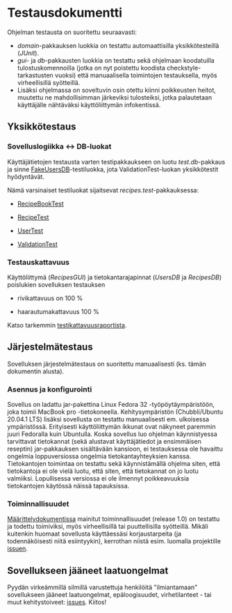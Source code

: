 # Testausdokumentti

Ohjelman testausta on suoritettu seuraavasti:

* _domain_-pakkauksen luokkia on testattu automaattisilla yksikkötesteillä (_JUnit_).
* _gui_- ja _db_-pakkausten luokkia on testattu sekä ohjelmaan koodatuilla tulostuskomennoilla (jotka on nyt poistettu koodista checkstyle-tarkastusten vuoksi) että manuaalisella toimintojen testauksella, myös virheellisillä syötteillä.
* Lisäksi ohjelmassa on soveltuvin osin otettu kiinni poikkeusten heitot, muutettu ne mahdollisimman järkeviksi tulosteiksi, jotka palautetaan käyttäjälle nähtäväksi käyttöliittymän infokentissä.


## Yksikkötestaus


### Sovelluslogiikka <-> DB-luokat

Käyttäjätietojen testausta varten testipakkaukseen on luotu _test.db_-pakkaus ja sinne [FakeUsersDB](https://github.com/a-bzzzz/ot-harjoitustyo/blob/master/SalaisetReseptit/src/test/java/test/db/FakeUsersDB.java)-testiluokka, jota ValidationTest-luokan yksikkötestit hyödyntävät.

Nämä varsinaiset testiluokat sijaitsevat _recipes.test_-pakkauksessa:

* [RecipeBookTest](https://github.com/a-bzzzz/ot-harjoitustyo/blob/master/SalaisetReseptit/src/test/java/recipes/test/RecipeBookTest.java)

* [RecipeTest](https://github.com/a-bzzzz/ot-harjoitustyo/blob/master/SalaisetReseptit/src/test/java/recipes/test/RecipeTest.java)

* [UserTest](https://github.com/a-bzzzz/ot-harjoitustyo/blob/master/SalaisetReseptit/src/test/java/recipes/test/UserTest.java)

* [ValidationTest](https://github.com/a-bzzzz/ot-harjoitustyo/blob/master/SalaisetReseptit/src/test/java/recipes/test/ValidationTest.java)


### Testauskattavuus

Käyttöliittymä (_RecipesGUI_) ja tietokantarajapinnat (_UsersDB_ ja _RecipesDB_) poislukien sovelluksen testauksen 

* rivikattavuus on 100 %

* haarautumakattavuus 100 %

Katso tarkemmin [testikattavuusraportista](https://github.com/a-bzzzz/ot-harjoitustyo/blob/master/dokumentaatio/testaus/testikattavuus_Recipes.pdf).


## Järjestelmätestaus

Sovelluksen järjestelmätestaus on suoritettu manuaalisesti (ks. tämän dokumentin alusta).


### Asennus ja konfigurointi

Sovellus on ladattu jar-pakettina Linux Fedora 32 -työpöytäympäristöön, joka toimii MacBook pro -tietokoneella. 
Kehitysympäristön (Chubbli/Ubuntu 20.04.1 LTS) lisäksi sovellusta on testattu manuaalisesti em. ulkoisessa ympäristössä. 
Erityisesti käyttöliittymän ikkunat ovat näkyneet paremmin juuri Fedoralla kuin Ubuntulla. 
Koska sovellus luo ohjelman käynnistyessa tarvittavat tietokannat (sekä alustavat käyttäjätiedot ja ensimmäisen reseptin) jar-pakkauksen sisältävään kansioon,
ei testauksessa ole havaittu ongelmia loppuversiossa ongelmia tietokantayhteyksien kanssa. Tietokantojen toimintaa on testattu sekä käynnistämällä ohjelma siten,
että tietokantoja ei ole vielä luotu, että siten, että tietokannat on jo luotu valmiiksi. 
Lopullisessa versiossa ei ole ilmennyt poikkeavuuksia tietokantojen käytössä näissä tapauksissa.


### Toiminnallisuudet

[Määrittelydokumentissa](https://github.com/a-bzzzz/ot-harjoitustyo/blob/master/dokumentaatio/vaatimusmaarittely.md) mainitut toiminnallisuudet (release 1.0) on testattu ja todettu toimiviksi, myös virheellisillä tai puuttellisilla syötteillä.
Mikäli kuitenkin huomaat sovellusta käyttäessäsi korjaustarpeita (ja todennäköisesti niitä esiintyykin), kerrothan niistä esim. luomalla projektille [issuen](https://github.com/a-bzzzz/ot-harjoitustyo/issues). 

## Sovellukseen jääneet laatuongelmat

Pyydän virkeämmillä silmillä varustettuja henkilöitä "ilmiantamaan" sovellukseen jääneet laatuongelmat, epäloogisuudet, virhetilanteet - tai muut kehitystoiveet:
[issues](https://github.com/a-bzzzz/ot-harjoitustyo/issues). Kiitos!
